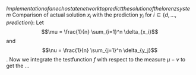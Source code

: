 $Implementation of an echo state network to predict the solution of the lorenz system$ 
Comparison of actual solution $x_i$ with the prediction $y_i$ for $i \in \{d, \ldots, prediction\}$:
Let
$$\mu = \frac{1}{n} \sum_{i=1}^n \delta_{x_i}$$
and 
$$\nu = \frac{1}{n} \sum_{j=1}^n \delta_{y_j}$$.
Now we integrate the testfunction $f$ with respect to the measure $\mu - \nu$ to get the ...
